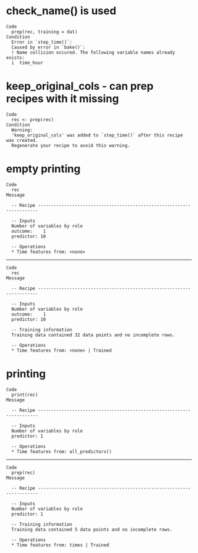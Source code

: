 # check_name() is used

    Code
      prep(rec, training = dat)
    Condition
      Error in `step_time()`:
      Caused by error in `bake()`:
      ! Name collision occured. The following variable names already exists:
      i  time_hour

# keep_original_cols - can prep recipes with it missing

    Code
      rec <- prep(rec)
    Condition
      Warning:
      'keep_original_cols' was added to `step_time()` after this recipe was created.
      Regenerate your recipe to avoid this warning.

# empty printing

    Code
      rec
    Message
      
      -- Recipe ----------------------------------------------------------------------
      
      -- Inputs 
      Number of variables by role
      outcome:    1
      predictor: 10
      
      -- Operations 
      * Time features from: <none>

---

    Code
      rec
    Message
      
      -- Recipe ----------------------------------------------------------------------
      
      -- Inputs 
      Number of variables by role
      outcome:    1
      predictor: 10
      
      -- Training information 
      Training data contained 32 data points and no incomplete rows.
      
      -- Operations 
      * Time features from: <none> | Trained

# printing

    Code
      print(rec)
    Message
      
      -- Recipe ----------------------------------------------------------------------
      
      -- Inputs 
      Number of variables by role
      predictor: 1
      
      -- Operations 
      * Time features from: all_predictors()

---

    Code
      prep(rec)
    Message
      
      -- Recipe ----------------------------------------------------------------------
      
      -- Inputs 
      Number of variables by role
      predictor: 1
      
      -- Training information 
      Training data contained 5 data points and no incomplete rows.
      
      -- Operations 
      * Time features from: times | Trained

